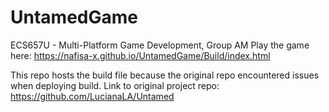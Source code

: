 # UntamedGame
 
ECS657U - Multi-Platform Game Development, Group AM
Play the game here: https://nafisa-x.github.io/UntamedGame/Build/index.html

This repo hosts the build file because the original repo encountered issues when deploying build.
Link to original project repo: https://github.com/LucianaLA/Untamed

